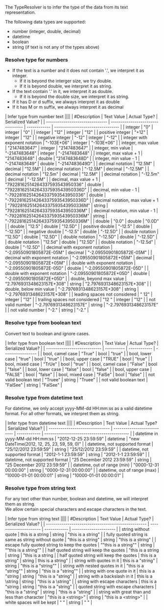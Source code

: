 ﻿The TypeResolver is to infer the type of the data from 
its text representation.  

The following data types are supported:
- number (integer, double, decimal)
- datetime
- boolean
- string (if text is not any of the types above)

### Resolve type for numbers
- If the text is a number and it does not contain '.', 
we interpret it as integer. 
    - If it is beyond the interger size, we 
try double. 
    - If it is beyond double, we interpret it as string. 
- If the text contain '.' in it, 
we interpret it as double. 
    - If it is beyond the double size, we 
interpret it as string. 
- If it has D or d suffix, we always interpret it as double
- If it has M or m suffix, we always interpret it as decimal

| Infer type from number text                                                                                         ||||
| #Description                        | Text Value                        | Actual Type? | Serialized Value?                 |
| ------------------------------- | --------------------------------- | ------------ | --------------------------------- |
| integer                         | "0"                               | integer      | "0"                               |
| integer                         | "12"                              | integer      | "12"                              |
| positive integer                | "+12"                             | integer      | "12"                              |
| negative integer                | "-12"                             | integer      | "-12"                             |
| integer with exponent notation  | "-103E+06"                        | integer      | "-103E+06"                        |
| integer, max value              | "2147483647"                      | integer      | "2147483647"                      |
| integer, min value              | "-2147483648"                     | integer      | "-2147483648"                     |
| integer, max value + 1          | "2147483648"                      | double       | "2147483648D"                     |
| integer, min value - 1          | "-2147483649"                     | double       | "-2147483649D"                    |
| decimal notation                | "12.5M"                           | decimal      | "12.5M"                           |
| decimal notation                | "-12.5M"                          | decimal      | "-12.5M"                          |
| decimal notation                | "12.5m"                           | decimal      | "12.5M"                           |
| decimal notation                | "-12.5m"                          | decimal      | "-12.5M"                          |
| decimal, max value + 1          | "79228162514264337593543950336"   | double       | "79228162514264337593543950336D"  |
| decimal, min value - 1          | "-79228162514264337593543950336"  | double       | "-79228162514264337593543950336D" |
| decimal notation, max value + 1 | "79228162514264337593543950336M"  | string       | "79228162514264337593543950336M"  |
| decimal notation, min value - 1 | "-79228162514264337593543950336M" | string       | "-79228162514264337593543950336M" |
| double                          | "0.0"                             | double       | "0.0D"                            |
| double                          | "12.5"                            | double       | "12.5D"                           |
| positive double                 | "-12.5"                           | double       | "-12.5D"                          |
| negative double                 | "-12.5"                           | double       | "-12.5D"                          |
| double notation                 | "12.5D"                           | double       | "12.5D"                           |
| double notation                 | "-12.5D"                          | double       | "-12.5D"                          |
| double notation                 | "12.5d"                           | double       | "12.5D"                           |
| double notation                 | "-12.5d"                          | double       | "-12.5D"                          |
| decimal with exponent notation  | "-2.09550901805872E-05M"          | decimal      | "-2.09550901805872E-05M"          |
| decimal with exponent notation  | "-2.09550901805872E+05M"          | decimal      | "-2.09550901805872E+05M"          |
| double with exponent notation   | "-2.09550901805872E-05D"          | double       | "-2.09550901805872E-05D"          |
| double with exponent notation   | "-2.09550901805872E+05D"          | double       | "-2.09550901805872E+05D"          |
| double, beyond max value        | "2.7976931348623157E+308"         | string       | "2.7976931348623157E+308"         |
| double, below min value         | "-2.7976931348623157E+308"        | string       | "-2.7976931348623157E+308"        |
| leading spaces not considered   | "   12"                           | integer      | "12"                              |
| trailing spaces not considered  | "12   "                           | integer      | "12"                              |
| not valid number                | "-2.7976931348623157E"            | string       | "-2.7976931348623157E"            |
| not valid number                | "-2."                             | string       | "-2."                             |

### Resolve type from boolean text
Convert text to boolean and ignore cases.

| Infer type from boolean text                                              ||||
| #Description                     | Text Value | Actual Type? | Serialized Value? |
| ---------------------------- | ---------- | ------------ | ----------------- |
| bool, camel case             | "True"     | bool         | "true"            |
| bool, lower case             | "true"     | bool         | "true"            |
| bool, upper case             | "TRUE"     | bool         | "true"            |
| bool, mixed case             | "TrUe"     | bool         | "true"            |
| bool, camel case             | "False"    | bool         | "false"           |
| bool, lower case             | "false"    | bool         | "false"           |
| bool, upper case             | "FALSE"    | bool         | "false"           |
| bool, mixed case             | "FalSe"    | bool         | "false"           |
| not valid boolean text       | "Truee"    | string       | "Truee"           |
| not valid boolean text       | "FalSee"   | string       | "FalSee"          |

### Resolve type from datetime text
For datetime, we only accept yyyy-MM-dd HH:mm:ss as a valid datetime format.
For all other formats, we interpret them as string.

| Infer type from datetime text                                                                                           ||||
| #Description                        | Text Value                  | Actual Type? | Serialized Value?                           |
| ------------------------------- | --------------------------- | ------------ | ------------------------------------------- |
| datetime in yyyy-MM-dd HH:mm:ss | "2012-12-25 23:59:59"       | datetime     | "new DateTime(2012, 12, 25, 23, 59, 59, 0)" |
| datetime, not supported format  | "25/12/2012 23:59:59"       | string       | "25/12/2012 23:59:59"                       |
| datetime, not supported format  | "2012-1-1 23:59:59"         | string       | "2012-1-1 23:59:59"                         |
| datetime, not supported format  | "25 December 2012 23:59:59" | string       | "25 December 2012 23:59:59"                 |
| datetime, out of range (min)    | "0000-12-31 00:00:00"       | string       | "0000-12-31 00:00:00"                       |
| datetime, out of range (max)    | "10000-01-01 00:00:01"      | string       | "10000-01-01 00:00:01"                      |

### Resolve type from string text
For any text other than number, boolean and datetime, we will interpret them as string.  
We allow certain special characters and escape characters in the text.

| Infer type from string text                                                                                       ||||
| #Description                                            | Text Value             | Actual Type? | Serialized Value?      |
| --------------------------------------------------- | ---------------------- | ------------ | ---------------------- |
| string without quote                                | this is a string       | string       | "this is a string"     |
| fully quoted string is same as string without quote | "this is a string"     | string       | "this is a string"     |
| escape fully quoted string to keep the quotes       | "\"this is a string\"" | string       | "\"this is a string\"" |
| half quoted string will keep the quotes             | "this is a string      | string       | "this is a string      |
| half quoted string will keep the quotes             | this is a string"      | string       | this is a string"      |
| string with quotes in it                            | this is a "string"     | string       | "this is a \"string\"" |
| string with nested quotes in it                     | "this is a "string""   | string       | "this is a \"string\"" |
| string with one quote in it                         | this is a "string      | string       | "this is a \"string"   |
| string with a backslash in it                       | this is a \\string     | string       | "this is a \\string"   |
| string with escape characters                       | this is a \"string     | string       | "this is a \"string"   |
| quoted string with escape characters                | "this is a \"string"   | string       | "this is a \"string"   |
| string with great than and less than character      | "this is a \<string\>"   | string       | "this is a \<string\>"   |
| white spaces will be kept                           | "  "                   | string       | "  "                   |



